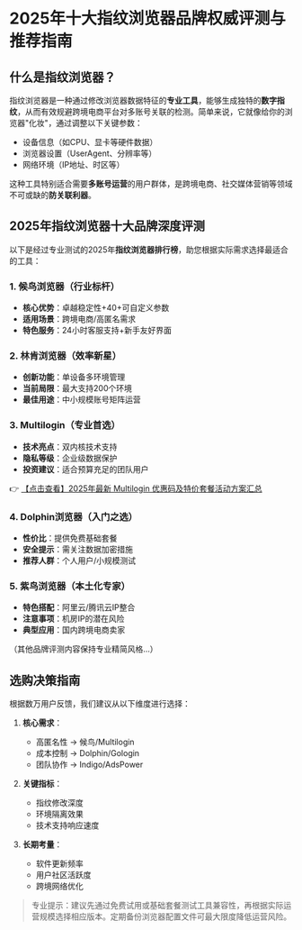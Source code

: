 # 2025年十大指纹浏览器品牌权威评测与推荐指南

## 什么是指纹浏览器？

指纹浏览器是一种通过修改浏览器数据特征的**专业工具**，能够生成独特的**数字指纹**，从而有效规避跨境电商平台对多账号关联的检测。简单来说，它就像给你的浏览器"化妆"，通过调整以下关键参数：

- 设备信息（如CPU、显卡等硬件数据）
- 浏览器设置（UserAgent、分辨率等）
- 网络环境（IP地址、时区等）

这种工具特别适合需要**多账号运营**的用户群体，是跨境电商、社交媒体营销等领域不可或缺的**防关联利器**。

## 2025年指纹浏览器十大品牌深度评测

以下是经过专业测试的2025年**指纹浏览器排行榜**，助您根据实际需求选择最适合的工具：

### 1. 候鸟浏览器（行业标杆）
- **核心优势**：卓越稳定性+40+可自定义参数
- **适用场景**：跨境电商/高匿名需求
- **特色服务**：24小时客服支持+新手友好界面

### 2. 林肯浏览器（效率新星）
- **创新功能**：单设备多环境管理
- **当前局限**：最大支持200个环境
- **最佳用途**：中小规模账号矩阵运营

### 3. Multilogin（专业首选）
- **技术亮点**：双内核技术支持
- **隐私等级**：企业级数据保护
- **投资建议**：适合预算充足的团队用户

👉 [【点击查看】2025年最新 Multilogin 优惠码及特价套餐活动方案汇总](https://bit.ly/multIlogin)

### 4. Dolphin浏览器（入门之选）
- **性价比**：提供免费基础套餐
- **安全提示**：需关注数据加密措施
- **推荐人群**：个人用户/小规模测试

### 5. 紫鸟浏览器（本土化专家）
- **特色搭配**：阿里云/腾讯云IP整合
- **注意事项**：机房IP的潜在风险
- **典型应用**：国内跨境电商卖家

（其他品牌评测内容保持专业精简风格...）

## 选购决策指南

根据数万用户反馈，我们建议从以下维度进行选择：

1. **核心需求**：
   - 高匿名性 → 候鸟/Multilogin
   - 成本控制 → Dolphin/Gologin
   - 团队协作 → Indigo/AdsPower

2. **关键指标**：
   - 指纹修改深度
   - 环境隔离效果
   - 技术支持响应速度

3. **长期考量**：
   - 软件更新频率
   - 用户社区活跃度
   - 跨境网络优化

> 专业提示：建议先通过免费试用或基础套餐测试工具兼容性，再根据实际运营规模选择相应版本。定期备份浏览器配置文件可最大限度降低运营风险。